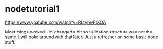 # nodetutorial1
https://www.youtube.com/watch?v=RLtyhwFtXQA

Most things worked. Joi changed a bit so validation structure was not the same. I will poke around with that later.
Just a refresher on some basic node stuff.
